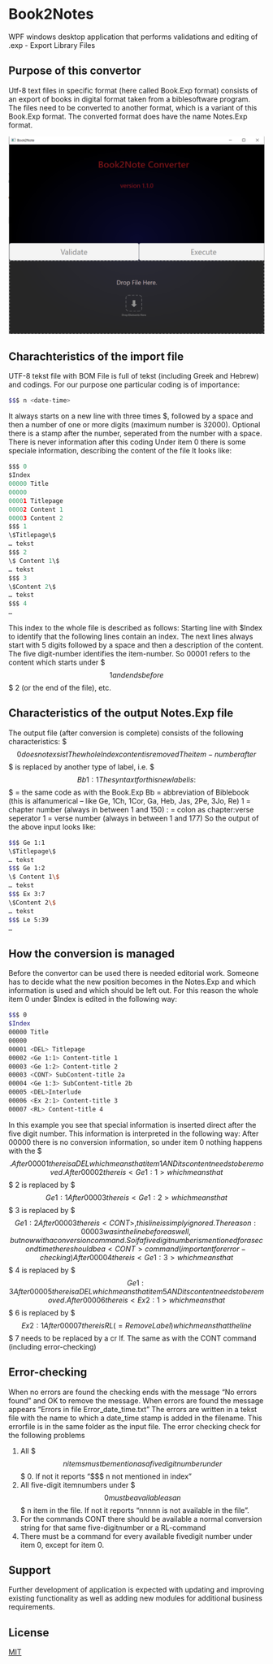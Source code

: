 # Book2Notes
WPF windows desktop application that performs validations and editing of .exp - Export Library Files

## Purpose of this convertor

Utf-8 text files in specific format (here called Book.Exp format) consists of an export of books in digital format taken from a biblesoftware program. The files need to be converted to another format, which is a variant of this Book.Exp format. The converted format does have the name Notes.Exp format.

![Alt text](logo.png?raw=true "Logo")

## Charachteristics of the import file
UTF-8 tekst file with BOM
File is full of tekst (including Greek and Hebrew) and codings. For our purpose one particular coding is of importance:

```bash
$$$ n <date-time>
```
It always starts on a new line with three times $, followed by a space and then a number of one or more digits (maximum number is 32000). Optional there is a <date-time> stamp after the number, seperated from the number with a space.
There is never information after this coding
Under item 0 there is some speciale information, describing the content of the file
It looks like:

```python
$$$ 0
$Index
00000 Title
00000 
00001 Titlepage
00002 Content 1
00003 Content 2
$$$ 1
\$Titlepage\$
… tekst
$$$ 2
\$ Content 1\$
… tekst
$$$ 3
\$Content 2\$
… tekst
$$$ 4
…
```
This index to the whole file is described as follows:
Starting line with $Index to identify that the following lines contain an index.
The next lines always start with 5 digits followed by a space and then a description of the content.
The five digit-number identifies the item-number. So  00001 refers to the content which starts under $$$ 1 and ends before $$$ 2 (or the end of the file), etc.

## Characteristics of the output Notes.Exp file
The output file (after conversion is complete) consists of the following characteristics:
$$$ 0  does not exsist
The whole Index content is removed
The item-number after $$$ is replaced by another type of label, i.e. $$$ Bb 1:1
The syntaxt for this new label is:
$$$ = the same code as with the Book.Exp
Bb = abbreviation of Biblebook (this is alfanumerical – like Ge, 1Ch, 1Cor, Ga, Heb, Jas, 2Pe, 3Jo, Re)
1 = chapter number (always in between 1 and 150)
: = colon as chapter:verse seperator
1 = verse number (always in between 1 and 177)
So the output of the above input looks like:
```bash
$$$ Ge 1:1
\$Titlepage\$
… tekst
$$$ Ge 1:2
\$ Content 1\$
… tekst
$$$ Ex 3:7
\$Content 2\$
… tekst
$$$ Le 5:39
…
```
## How the conversion is managed
Before the convertor can be used there is needed editorial work. Someone has to decide what the new position becomes in the Notes.Exp and which information is used and which should be left out.
For this reason the whole item 0 under $Index is edited in the following way:
```bash
$$$ 0
$Index
00000 Title
00000 
00001 <DEL> Titlepage
00002 <Ge 1:1> Content-title 1
00003 <Ge 1:2> Content-title 2
00003 <CONT> SubContent-title 2a
00004 <Ge 1:3> SubContent-title 2b
00005 <DEL>Interlude
00006 <Ex 2:1> Content-title 3
00007 <RL> Content-title 4
```

In this example you see that special information is inserted direct after the five digit number.
This information is interpreted in the following way:
After 00000 there is no conversion information, so under item 0 nothing happens with the $$$.
After 00001 there is a DEL which means that item 1 AND its content needs to be removed.
After 00002 there is <Ge 1:1> which means that $$$ 2 <date-time> is replaced by $$$ Ge 1:1
After 00003 there is <Ge 1:2> which means that $$$ 3 <date-time> is replaced by $$$ Ge 1:2
After 00003 there is <CONT>, this line is simply ignored. The reason: 00003 was in the line before as well, but now with a conversion command. So if a five digit number is mentioned for a second time there should be a <CONT> command  (important for error-checking)
After 00004 there is <Ge 1:3> which means that $$$ 4 <date-time> is replaced by $$$ Ge 1:3
After 00005 there is a DEL which means that item 5 AND its content needs to be removed.
After 00006 there is <Ex 2:1> which means that $$$ 6 <date-time> is replaced by $$$ Ex 2:1
After 00007 there is RL (= Remove Label) which means that the line $$$ 7 <date-time> needs to be replaced by a cr lf.
The same as with the CONT command (including error-checking)
## Error-checking
When no errors are found the checking ends with the message “No errors found” and OK to remove the message.
When errors are found the message appears “Errors in file Error_date_time.txt”
The errors are written in a tekst file with the name to which a date_time stamp is added in the filename. This errorfile is in the same folder as the input file.
The error checking check for the following problems
1.	All $$$ n items must be mention as a five digitnumber under $$$ 0. If not it reports “$$$ n not mentioned in index”
2.	All five-digit itemnumbers under $$$ 0 must be available as an $$$ n item in the file. If not it reports “nnnnn is not available in the file”.
3.	For the commands CONT there should be available a normal conversion string for that same five-digitnumber or a RL-command
4.	There must be a command for every available fivedigit number under item 0, except for item 0.


## Support
Further development of application is expected with updating and improving existing functionality as well as adding new modules for additional business requirements.

## License
[MIT](https://choosealicense.com/licenses/mit/)
